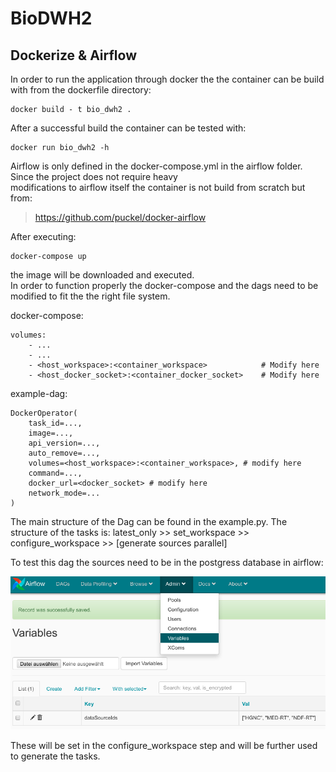 # BioDWH2

## Dockerize & Airflow
In order to run the application through docker the the container can be build with from the dockerfile directory:
```shell script
docker build - t bio_dwh2 .
```

After a successful build the container can be tested with:
```shell script
docker run bio_dwh2 -h
```

Airflow is only defined in the docker-compose.yml in the airflow folder. Since the project does not require heavy  
modifications to airflow itself the container is not build from scratch but from:
> https://github.com/puckel/docker-airflow

After executing:
```shell script
docker-compose up
```
the image will be downloaded and executed.  
In order to function properly the docker-compose and the dags need to be modified to fit 
the the right file system.

docker-compose:
```
volumes:
    - ...
    - ...
    - <host_workspace>:<container_workspace>            # Modify here
    - <host_docker_socket>:<container_docker_socket>    # Modify here
```
example-dag:
```
DockerOperator(
    task_id=...,
    image=...,
    api_version=...,
    auto_remove=...,
    volumes=<host_workspace>:<container_workspace>, # modify here
    command=...,
    docker_url=<docker_socket> # modify here
    network_mode=...
)
```
The main structure of the Dag can be found in the example.py.
The structure of the tasks is:
latest_only >> set_workspace >> configure_workspace >> [generate sources parallel]

To test this dag the sources need to be in the postgress database in airflow:
<p align="center">
  <img src=".images/airflow_settings.png" alt="Size Limit CLI" width="600">
</p>

These will be set in the configure_workspace step and will be further used to generate the tasks.